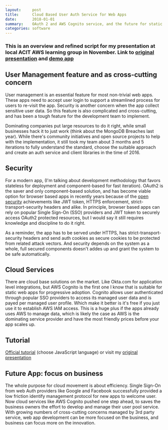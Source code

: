 ```yaml
---
layout:     post
title:      Cloud Based User Auth Service for Web Apps
date:       2018-01-01
summary:    OAuth 2 and AWS Cognito service, and the future for static web apps.
categories: software
---
```


### This is an overview and refined script for my presentation at local ACIT AWS learning group in November. Link to [original presentation](/presentations/serverless-web-app-with-authentication/presentation.md) and [demo app](https://s3.amazonaws.com/cognito-demo-shawn/index.html)

## User Management feature and as cross-cutting concern

User management is an essential feature for most non-trivial web apps. These apps need to accept user login to support a streamlined process for users to re-visit the app. Security is another concern when the app collect sensitive user data. So this feature is also complicated and cross-cutting, and has been a tough feature for the development team to implement.

Dominating companies put large resources to do it right, while small businesses hack it to just work (think about the MongoDB Breaches last year). While there's community initiatives and open source projects to help with the implementation, it still took my team about 3 months and 5 iterations to fully understand the standard, choose the suitable approach and create an auth service and client libraries in the time of 2016.

## Security

For a modern app, (I'm talking about development methodology that favors stateless for deployment and component-based for fast iteration). OAuth2 is the saver and only component-based solution, and has become viable option for browser based apps in recently years because of the [open security](https://en.wikipedia.org/wiki/Open_security) achievements like JWT token, HTTPS enforcement, strict-transport-security headers and alike. In principle, browser based apps can rely on popular Single Sign-On (SSO) providers and JWT token to securely access OAuth2 protected resources, but I would say it still requires knowledge and discipline to do it right.

As a reminder, the app has to be served under HTTPS, has strict-transport-security headers and send auth cookies as secure cookies to be protected from related attack vectors. And security depends on the system as a whole, full secured components doesn't addes up and grant the system to be safe automatically.

## Cloud Services

There are cloud base solutions on the market. Like Okta.com for application level integrations, but AWS Cognito is the first one I know that is suitable for static web apps for progressive adoption. Cognito allows user authenticated through popular SSO providers to access its managed user data and is payed per managed user profile. Which make it better is it's free if you just use it to establish AWS IAM access. This is a huge plus if the apps already uses AWS to manage data, which is likely the case as AWS is the dominating service provider and have the most friendly prices before your app scales up.

## Tutorial

[Official tutorial](https://console.aws.amazon.com/cognito/code/?region=us-east-1&pool=us-east-1:7fa2bb23-5485-43ae-bd40-5f23a523c774) (choose JavaScript language) or visit my [original presentation](/presentations/serverless-web-app-with-authentication/presentation.md)

## Future App: focus on business

The whole purpose for cloud movement is about efficiency. Single Sign-On from web Auth providers like Google and Facebook successfully provided a low friction identify management protocol for new apps to welcome user. Now cloud services like AWS Cognito pushed one step ahead, to saves the business owners the effort to develop and manage their user pool service. With growing numbers of cross-cutting concerns managed by 3rd party service, web app development can be more focused on the business, and business can focus more on the innovation.
